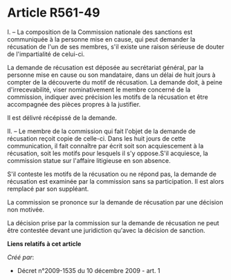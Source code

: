 # Article R561-49

I. – La composition de la Commission nationale des sanctions est communiquée à la personne mise en cause, qui peut demander
la récusation de l'un de ses membres, s'il existe une raison sérieuse de douter de l'impartialité de celui-ci.

La demande de récusation est déposée au secrétariat général, par la personne mise en cause ou son mandataire, dans un délai
de huit jours à compter de la découverte du motif de récusation. La demande doit, à peine d'irrecevabilité, viser
nominativement le membre concerné de la commission, indiquer avec précision les motifs de la récusation et être accompagnée
des pièces propres à la justifier.

Il est délivré récépissé de la demande.

II. – Le membre de la commission qui fait l'objet de la demande de récusation reçoit copie de celle-ci. Dans les huit jours
de cette communication, il fait connaître par écrit soit son acquiescement à la récusation, soit les motifs pour lesquels il
s'y oppose.S'il acquiesce, la commission statue sur l'affaire litigieuse en son absence.

S'il conteste les motifs de la récusation ou ne répond pas, la demande de récusation est examinée par la commission sans sa
participation. Il est alors remplacé par son suppléant.

La commission se prononce sur la demande de récusation par une décision non motivée.

La décision prise par la commission sur la demande de récusation ne peut être contestée devant une juridiction qu'avec la
décision de sanction.

**Liens relatifs à cet article**

_Créé par_:

  - Décret n°2009-1535 du 10 décembre 2009 - art. 1
